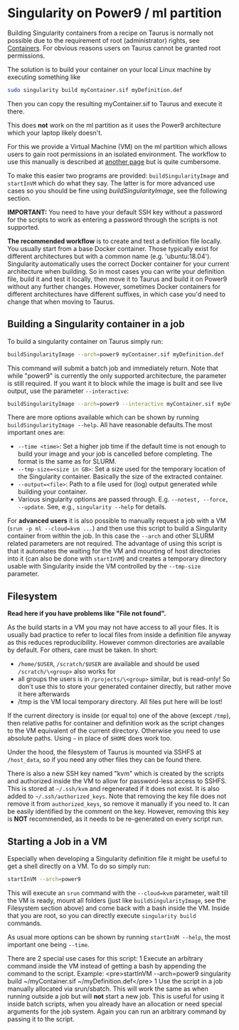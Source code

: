 # Singularity on Power9 / ml partition

Building Singularity containers from a recipe on Taurus is normally not possible due to the
requirement of root (administrator) rights, see [Containers](containers.md). For obvious reasons
users on Taurus cannot be granted root permissions.

The solution is to build your container on your local Linux machine by executing something like

```Bash
sudo singularity build myContainer.sif myDefinition.def
```

Then you can copy the resulting myContainer.sif to Taurus and execute it there.

This does **not** work on the ml partition as it uses the Power9 architecture which your laptop
likely doesn't.

For this we provide a Virtual Machine (VM) on the ml partition which allows users to gain root
permissions in an isolated environment. The workflow to use this manually is described at
[another page](cloud.md) but is quite cumbersome.

To make this easier two programs are provided: `buildSingularityImage` and `startInVM` which do what
they say. The latter is for more advanced use cases so you should be fine using
*buildSingularityImage*, see the following section.

**IMPORTANT:** You need to have your default SSH key without a password for the scripts to work as
entering a password through the scripts is not supported.

**The recommended workflow** is to create and test a definition file locally. You usually start from
a base Docker container. Those typically exist for different architectures but with a common name
(e.g.  'ubuntu:18.04'). Singularity automatically uses the correct Docker container for your current
architecture when building. So in most cases you can write your definition file, build it and test
it locally, then move it to Taurus and build it on Power9 without any further changes.  However,
sometimes Docker containers for different architectures have different suffixes, in which case you'd
need to change that when moving to Taurus.

## Building a Singularity container in a job

To build a singularity container on Taurus simply run:

```Bash
buildSingularityImage --arch=power9 myContainer.sif myDefinition.def
```

This command will submit a batch job and immediately return. Note that while "power9" is currently
the only supported architecture, the parameter is still required. If you want it to block while the
image is built and see live output, use the parameter `--interactive`:

```Bash
buildSingularityImage --arch=power9 --interactive myContainer.sif myDefinition.def
```

There are more options available which can be shown by running `buildSingularityImage --help`. All
have reasonable defaults.The most important ones are:

- `--time <time>`: Set a higher job time if the default time is not
  enough to build your image and your job is cancelled before completing. The format is the same
  as for SLURM.
- `--tmp-size=<size in GB>`: Set a size used for the temporary
  location of the Singularity container. Basically the size of the extracted container.
- `--output=<file>`: Path to a file used for (log) output generated
  while building your container.
- Various singularity options are passed through. E.g.
  `--notest, --force, --update`. See, e.g., `singularity --help` for details.

For **advanced users** it is also possible to manually request a job with a VM (`srun -p ml
--cloud=kvm ...`) and then use this script to build a Singularity container from within the job. In
this case the `--arch` and other SLURM related parameters are not required. The advantage of using
this script is that it automates the waiting for the VM and mounting of host directories into it
(can also be done with `startInVM`) and creates a temporary directory usable with Singularity inside
the VM controlled by the `--tmp-size` parameter.

## Filesystem

**Read here if you have problems like "File not found".**

As the build starts in a VM you may not have access to all your files.  It is usually bad practice
to refer to local files from inside a definition file anyway as this reduces reproducibility.
However common directories are available by default. For others, care must be taken. In short:

- `/home/$USER`, `/scratch/$USER` are available and should be used `/scratch/\<group>` also works for
- all groups the users is in `/projects/\<group>` similar, but is read-only! So don't use this to
  store your generated container directly, but rather move it here afterwards
- /tmp is the VM local temporary directory. All files put here will be lost!

If the current directory is inside (or equal to) one of the above (except `/tmp`), then relative paths
for container and definition work as the script changes to the VM equivalent of the current
directory.  Otherwise you need to use absolute paths. Using `~` in place of `$HOME` does work too.

Under the hood, the filesystem of Taurus is mounted via SSHFS at `/host_data`, so if you need any
other files they can be found there.

There is also a new SSH key named "kvm" which is created by the scripts and authorized inside the VM
to allow for password-less access to SSHFS.  This is stored at `~/.ssh/kvm` and regenerated if it
does not exist. It is also added to `~/.ssh/authorized_keys`. Note that removing the key file does
not remove it from `authorized_keys`, so remove it manually if you need to. It can be easily
identified by the comment on the key.  However, removing this key is **NOT** recommended, as it
needs to be re-generated on every script run.

## Starting a Job in a VM

Especially when developing a Singularity definition file it might be useful to get a shell directly
on a VM. To do so simply run:

```Bash
startInVM --arch=power9
```

This will execute an `srun` command with the `--cloud=kvm` parameter, wait till the VM is ready,
mount all folders (just like `buildSingularityImage`, see the Filesystem section above) and come
back with a bash inside the VM. Inside that you are root, so you can directly execute `singularity
build` commands.

As usual more options can be shown by running `startInVM --help`, the most important one being
`--time`.

There are 2 special use cases for this script: 1 Execute an arbitrary command inside the VM instead
of getting a bash by appending the command to the script. Example: \<pre>startInVM --arch=power9
singularity build \~/myContainer.sif \~/myDefinition.def\</pre> 1 Use the script in a job manually
allocated via srun/sbatch. This will work the same as when running outside a job but will **not**
start a new job. This is useful for using it inside batch scripts, when you already have an
allocation or need special arguments for the job system. Again you can run an arbitrary command by
passing it to the script.
